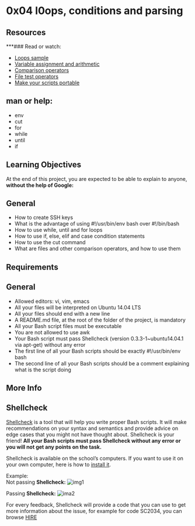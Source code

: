 # 0x04 l0ops, conditions and parsing
## Resources
***### Read or watch:
- [Loops sample](https://intranet.hbtn.io/rltoken/fRCmr2B_Ne-rQdFZdfUDcA)
- [Variable assignment and arithmetic](https://intranet.hbtn.io/rltoken/o8mucWW2XddN4MHiHSArkA)
- [Comparison operators](https://intranet.hbtn.io/rltoken/jN0bfG-Qpkg3aYJM-n3LHw)
- [File test operators](https://intranet.hbtn.io/rltoken/mYWUvI1VFqR_KWNWZngq7Q)
- [Make your scripts portable](https://intranet.hbtn.io/rltoken/Dyrnap2UC-LrzrmCOJRx8A)

## man or help:
- env
- cut
- for
- while
- until
- if

## Learning Objectives
At the end of this project, you are expected to be able to explain to anyone, **without the help of Google:**

## General
- How to create SSH keys
- What is the advantage of using #!/usr/bin/env bash over #!/bin/bash
- How to use while, until and for loops
- How to use if, else, elif and case condition statements
- How to use the cut command
- What are files and other comparison operators, and how to use them

## Requirements
## General
- Allowed editors: vi, vim, emacs
- All your files will be interpreted on Ubuntu 14.04 LTS
- All your files should end with a new line
- A README.md file, at the root of the folder of the project, is mandatory
- All your Bash script files must be executable
- You are not allowed to use awk
- Your Bash script must pass Shellcheck (version 0.3.3-1~ubuntu14.04.1 via apt-get) without any error
- The first line of all your Bash scripts should be exactly #!/usr/bin/env bash
- The second line of all your Bash scripts should be a comment explaining what is the script doing

## More Info
## Shellcheck
[Shellcheck](https://intranet.hbtn.io/rltoken/E7Pr2zeM3cdY5-C0HKwtbw) is a tool that will help you write proper Bash scripts. It will make recommendations on your syntax and semantics and provide advice on edge cases that you might not have thought about. Shellcheck is your friend! **All your Bash scripts must pass Shellcheck without any error or you will not get any points on the task.**

Shellcheck is available on the school’s computers. If you want to use it on your own computer, here is how to [install it](https://intranet.hbtn.io/rltoken/SOX0HZTMgzHbcxrvU1X4hw).

Example:  
Not passing **Shellcheck:**
![img1](https://s3.amazonaws.com/intranet-projects-files/holbertonschool-sysadmin_devops/251/Vxotqyj.png)

Passing **Shellcheck:**
![ima2](https://s3.amazonaws.com/intranet-projects-files/holbertonschool-sysadmin_devops/251/ubHWxDU.png)

For every feedback, Shellcheck will provide a code that you can use to get more information about the issue, for example for code SC2034, you can browse [HIRE](https://github.com/koalaman/shellcheck/wiki/SC2034.)
